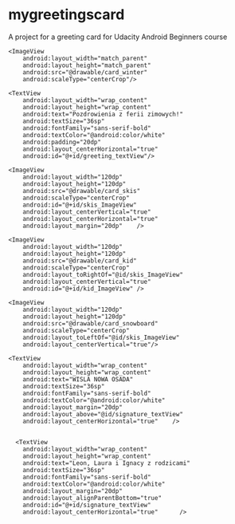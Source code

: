 # mygreetingscard
A project for a greeting card for Udacity Android Beginners course


<?xml version="1.0" encoding="utf-8"?>
<RelativeLayout xmlns:android="http://schemas.android.com/apk/res/android"
    xmlns:tools="http://schemas.android.com/tools"
    android:layout_width="match_parent"
    android:layout_height="match_parent"
    tools:context=".MainActivity">

    <ImageView
        android:layout_width="match_parent"
        android:layout_height="match_parent"
        android:src="@drawable/card_winter"
        android:scaleType="centerCrop"/>

    <TextView
        android:layout_width="wrap_content"
        android:layout_height="wrap_content"
        android:text="Pozdrowienia z ferii zimowych!"
        android:textSize="36sp"
        android:fontFamily="sans-serif-bold"
        android:textColor="@android:color/white"
        android:padding="20dp"
        android:layout_centerHorizontal="true"
        android:id="@+id/greeting_textView"/>

    <ImageView
        android:layout_width="120dp"
        android:layout_height="120dp"
        android:src="@drawable/card_skis"
        android:scaleType="centerCrop"
        android:id="@+id/skis_ImageView"
        android:layout_centerVertical="true"
        android:layout_centerHorizontal="true"
        android:layout_margin="20dp"    />

    <ImageView
        android:layout_width="120dp"
        android:layout_height="120dp"
        android:src="@drawable/card_kid"
        android:scaleType="centerCrop"
        android:layout_toRightOf="@id/skis_ImageView"
        android:layout_centerVertical="true"
        android:id="@+id/kid_ImageView" />

    <ImageView
        android:layout_width="120dp"
        android:layout_height="120dp"
        android:src="@drawable/card_snowboard"
        android:scaleType="centerCrop"
        android:layout_toLeftOf="@id/skis_ImageView"
        android:layout_centerVertical="true"/>

    <TextView
        android:layout_width="wrap_content"
        android:layout_height="wrap_content"
        android:text="WISLA NOWA OSADA"
        android:textSize="36sp"
        android:fontFamily="sans-serif-bold"
        android:textColor="@android:color/white"
        android:layout_margin="20dp"
        android:layout_above="@id/signature_textView"
        android:layout_centerHorizontal="true"    />


      <TextView
        android:layout_width="wrap_content"
        android:layout_height="wrap_content"
        android:text="Leon, Laura i Ignacy z rodzicami"
        android:textSize="36sp"
        android:fontFamily="sans-serif-bold"
        android:textColor="@android:color/white"
        android:layout_margin="20dp"
        android:layout_alignParentBottom="true"
        android:id="@+id/signature_textView"
        android:layout_centerHorizontal="true"      />

</RelativeLayout>
